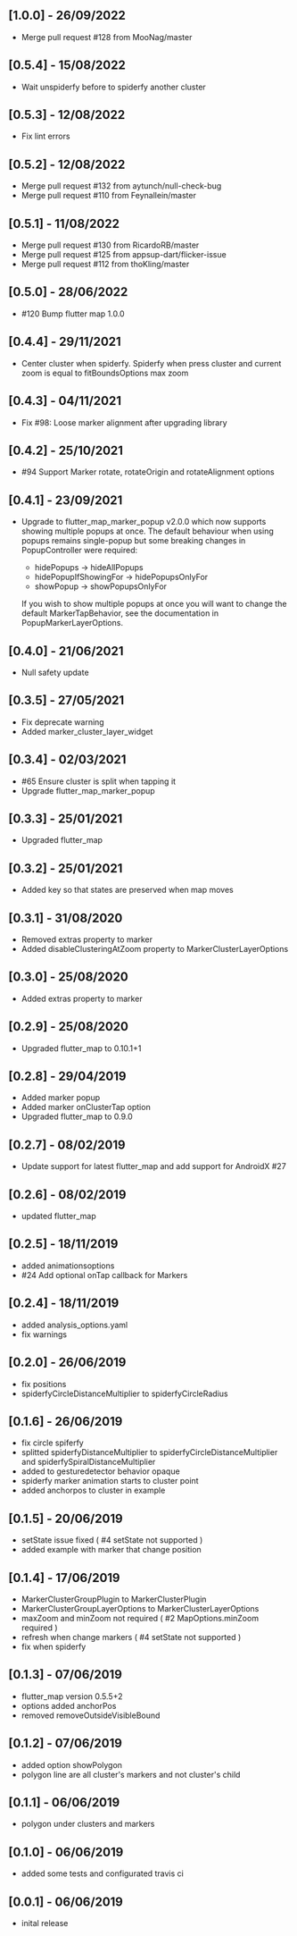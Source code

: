 ## [1.0.0] - 26/09/2022

- Merge pull request #128 from MooNag/master

## [0.5.4] - 15/08/2022

- Wait unspiderfy before to spiderfy another cluster

## [0.5.3] - 12/08/2022

- Fix lint errors

## [0.5.2] - 12/08/2022

- Merge pull request #132 from aytunch/null-check-bug
- Merge pull request #110 from Feynallein/master

## [0.5.1] - 11/08/2022

- Merge pull request #130 from RicardoRB/master
- Merge pull request #125 from appsup-dart/flicker-issue
- Merge pull request #112 from thoKling/master

## [0.5.0] - 28/06/2022

- #120 Bump flutter map 1.0.0

## [0.4.4] - 29/11/2021

- Center cluster when spiderfy. Spiderfy when press cluster and current zoom is equal to fitBoundsOptions max zoom

## [0.4.3] - 04/11/2021

- Fix #98: Loose marker alignment after upgrading library

## [0.4.2] - 25/10/2021

- #94 Support Marker rotate, rotateOrigin and rotateAlignment options

## [0.4.1] - 23/09/2021

- Upgrade to flutter_map_marker_popup v2.0.0 which now supports showing multiple
  popups at once. The default behaviour when using popups remains single-popup
  but some breaking changes in PopupController were required:

  - hidePopups -> hideAllPopups
  - hidePopupIfShowingFor -> hidePopupsOnlyFor
  - showPopup -> showPopupsOnlyFor

  If you wish to show multiple popups at once you will want to change the
  default MarkerTapBehavior, see the documentation in PopupMarkerLayerOptions.

## [0.4.0] - 21/06/2021

- Null safety update

## [0.3.5] - 27/05/2021

- Fix deprecate warning
- Added marker_cluster_layer_widget

## [0.3.4] - 02/03/2021

- #65 Ensure cluster is split when tapping it
- Upgrade flutter_map_marker_popup

## [0.3.3] - 25/01/2021

- Upgraded flutter_map

## [0.3.2] - 25/01/2021

- Added key so that states are preserved when map moves

## [0.3.1] - 31/08/2020

- Removed extras property to marker
- Added disableClusteringAtZoom property to MarkerClusterLayerOptions

## [0.3.0] - 25/08/2020

- Added extras property to marker

## [0.2.9] - 25/08/2020

- Upgraded flutter_map to 0.10.1+1

## [0.2.8] - 29/04/2019

- Added marker popup
- Added marker onClusterTap option
- Upgraded flutter_map to 0.9.0

## [0.2.7] - 08/02/2019

- Update support for latest flutter_map and add support for AndroidX #27

## [0.2.6] - 08/02/2019

- updated flutter_map

## [0.2.5] - 18/11/2019

- added animationsoptions
- #24 Add optional onTap callback for Markers

## [0.2.4] - 18/11/2019

- added analysis_options.yaml
- fix warnings

## [0.2.0] - 26/06/2019

- fix positions
- spiderfyCircleDistanceMultiplier to spiderfyCircleRadius

## [0.1.6] - 26/06/2019

- fix circle spiferfy
- splitted spiderfyDistanceMultiplier to spiderfyCircleDistanceMultiplier and spiderfySpiralDistanceMultiplier
- added to gesturedetector behavior opaque
- spiderfy marker animation starts to cluster point
- added anchorpos to cluster in example

## [0.1.5] - 20/06/2019

- setState issue fixed ( #4 setState not supported )
- added example with marker that change position

## [0.1.4] - 17/06/2019

- MarkerClusterGroupPlugin to MarkerClusterPlugin
- MarkerClusterGroupLayerOptions to MarkerClusterLayerOptions
- maxZoom and minZoom not required ( #2 MapOptions.minZoom required )
- refresh when change markers ( #4 setState not supported )
- fix when spiderfy

## [0.1.3] - 07/06/2019

- flutter_map version 0.5.5+2
- options added anchorPos
- removed removeOutsideVisibleBound

## [0.1.2] - 07/06/2019

- added option showPolygon
- polygon line are all cluster's markers and not cluster's child

## [0.1.1] - 06/06/2019

- polygon under clusters and markers

## [0.1.0] - 06/06/2019

- added some tests and configurated travis ci

## [0.0.1] - 06/06/2019

- inital release
